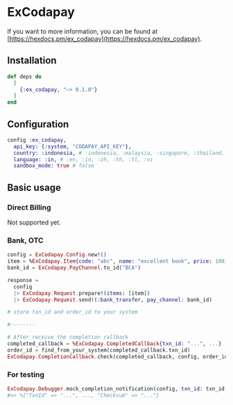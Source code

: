 # ExCodapay

If you want to more information, you can be found at [https://hexdocs.pm/ex_codapay](https://hexdocs.pm/ex_codapay).

## Installation

```elixir
def deps do
  [
    {:ex_codapay, "~> 0.1.0"}
  ]
end
```

## Configuration

```elixir
config :ex_codapay,
  api_key: {:system, "CODAPAY_API_KEY"},
  country: :indonesia, # :indonesia, :malaysia, :singapore, :thailand, :philippines, :vietnam
  language: :in, # :en, :in, :zh, :th, :tl, :vi
  sandbox_mode: true # false
```

## Basic usage

### Direct Billing

Not supported yet.

### Bank, OTC

```elixir
config = ExCodapay.Config.new!()
item = %ExCodapay.Item{code: "abc", name: "excellent book", price: 100_000}
bank_id = ExCodapay.PayChannel.to_id("BCA")

response =
  config
  |> ExCodapay.Request.prepare!(items: [item])
  |> ExCodapay.Request.send!(:bank_transfer, pay_channel: bank_id)

# store txn_id and order_id to your system

#--------

# After receive the completion callback
completed_callback = %ExCodapay.CompletedCallback{txn_id: "...", ...}
order_id = find_from_your_system(completed_callback.txn_id)
ExCodapay.CompletionCallback.check(completed_callback, config, order_id)
```

### For testing

```elixir
ExCodapay.Debugger.mock_completion_notification(config, txn_id: txn_id, order_id: order_id, ...)
#=> %{"TxnId" => "...", ..., "Checksum" => "..."}
```
